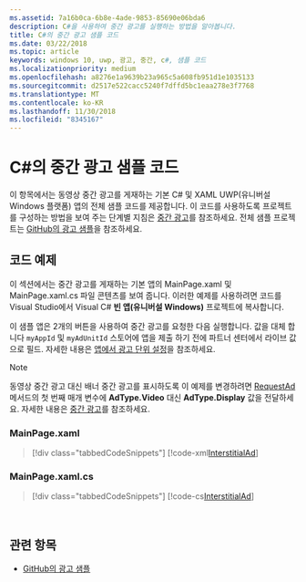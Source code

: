 ```yaml
---
ms.assetid: 7a16b0ca-6b8e-4ade-9853-85690e06bda6
description: C#을 사용하여 중간 광고를 실행하는 방법을 알아봅니다.
title: C#의 중간 광고 샘플 코드
ms.date: 03/22/2018
ms.topic: article
keywords: windows 10, uwp, 광고, 중간, c#, 샘플 코드
ms.localizationpriority: medium
ms.openlocfilehash: a8276e1a9639b23a965c5a608fb951d1e1035133
ms.sourcegitcommit: d2517e522cacc5240f7dffd5bc1eaa278e3f7768
ms.translationtype: MT
ms.contentlocale: ko-KR
ms.lasthandoff: 11/30/2018
ms.locfileid: "8345167"
---
```

# <a name="interstitial-ad-sample-code-in-c"></a>C\#의 중간 광고 샘플 코드 #  

이 항목에서는 동영상 중간 광고를 게재하는 기본 C# 및 XAML UWP(유니버설 Windows 플랫폼) 앱의 전체 샘플 코드를 제공합니다. 이 코드를 사용하도록 프로젝트를 구성하는 방법을 보여 주는 단계별 지침은 [중간 광고](interstitial-ads.md)를 참조하세요. 전체 샘플 프로젝트는 [GitHub의 광고 샘플](http://aka.ms/githubads)을 참조하세요.

## <a name="code-example"></a>코드 예제

이 섹션에서는 중간 광고를 게재하는 기본 앱의 MainPage.xaml 및 MainPage.xaml.cs 파일 콘텐츠를 보여 줍니다. 이러한 예제를 사용하려면 코드를 Visual Studio에서 Visual C# **빈 앱(유니버설 Windows)** 프로젝트에 복사합니다.

이 샘플 앱은 2개의 버튼을 사용하여 중간 광고를 요청한 다음 실행합니다. 값을 대체 합니다 ```myAppId``` 및 ```myAdUnitId``` 스토어에 앱을 제출 하기 전에 파트너 센터에서 라이브 값으로 필드. 자세한 내용은 [앱에서 광고 단위 설정](set-up-ad-units-in-your-app.md#live-ad-units)을 참조하세요.

> [!NOTE]
> 동영상 중간 광고 대신 배너 중간 광고를 표시하도록 이 예제를 변경하려면 [RequestAd](https://docs.microsoft.com/uwp/api/microsoft.advertising.winrt.ui.interstitialad.requestad) 메서드의 첫 번째 매개 변수에 **AdType.Video** 대신 **AdType.Display** 값을 전달하세요. 자세한 내용은 [중간 광고](interstitial-ads.md)를 참조하세요.

### <a name="mainpagexaml"></a>MainPage.xaml

> [!div class="tabbedCodeSnippets"]
[!code-xml[InterstitialAd](./code/AdvertisingSamples/InterstitialAdSamples/cs/MainPage.xaml#L1-L13)]

### <a name="mainpagexamlcs"></a>MainPage.xaml.cs

> [!div class="tabbedCodeSnippets"]
[!code-cs[InterstitialAd](./code/AdvertisingSamples/InterstitialAdSamples/cs/MainPage.xaml.cs#CompleteSample)]

 
## <a name="related-topics"></a>관련 항목

* [GitHub의 광고 샘플](http://aka.ms/githubads)
 
